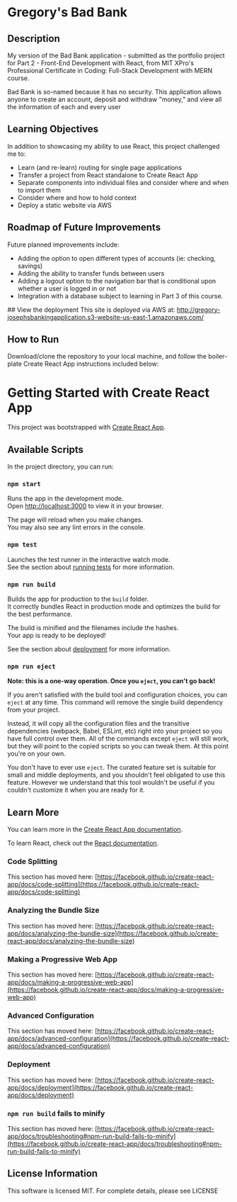 # Gregory's Bad Bank
## Description
My version of the Bad Bank application - submitted as the portfolio project for Part 2 - Front-End Development with React, from MIT XPro's Professional Certificate in Coding: Full-Stack Development with MERN course.

Bad Bank is so-named because it has no security. This application allows anyone to create an account, deposit and withdraw "money," and view all the information of each and every user

## Learning Objectives
In addition to showcasing my ability to use React, this project challenged me to:
<ul>
    <li>Learn (and re-learn) routing for single page applications</li>
    <li>Transfer a project from React standalone to Create React App</li>
    <li>Separate components into individual files and consider where and when to import them</li>
    <li>Consider where and how to hold context</li>
    <li>Deploy a static website via AWS</li>
</ul>

## Roadmap of Future Improvements
Future planned improvements include:
<ul>
    <li>Adding the option to open different types of accounts (ie: checking, savings)</li>
    <li>Adding the ability to transfer funds between users</li>
    <li>Adding a logout option to the navigation bar that is conditional upon whether a user is logged in or not</li>
    <li>Integration with a database subject to learning in Part 3 of this course.</li>
</ul>
## View the deployment
This site is deployed via AWS at:
<a href="http://gregory-josephsbankingapplication.s3-website-us-east-1.amazonaws.com/">http://gregory-josephsbankingapplication.s3-website-us-east-1.amazonaws.com/</a>

## How to Run
Download/clone the repository to your local machine, and follow the boiler-plate Create React App instructions included below:

# Getting Started with Create React App

This project was bootstrapped with [Create React App](https://github.com/facebook/create-react-app).

## Available Scripts

In the project directory, you can run:

### `npm start`

Runs the app in the development mode.\
Open [http://localhost:3000](http://localhost:3000) to view it in your browser.

The page will reload when you make changes.\
You may also see any lint errors in the console.

### `npm test`

Launches the test runner in the interactive watch mode.\
See the section about [running tests](https://facebook.github.io/create-react-app/docs/running-tests) for more information.

### `npm run build`

Builds the app for production to the `build` folder.\
It correctly bundles React in production mode and optimizes the build for the best performance.

The build is minified and the filenames include the hashes.\
Your app is ready to be deployed!

See the section about [deployment](https://facebook.github.io/create-react-app/docs/deployment) for more information.

### `npm run eject`

**Note: this is a one-way operation. Once you `eject`, you can't go back!**

If you aren't satisfied with the build tool and configuration choices, you can `eject` at any time. This command will remove the single build dependency from your project.

Instead, it will copy all the configuration files and the transitive dependencies (webpack, Babel, ESLint, etc) right into your project so you have full control over them. All of the commands except `eject` will still work, but they will point to the copied scripts so you can tweak them. At this point you're on your own.

You don't have to ever use `eject`. The curated feature set is suitable for small and middle deployments, and you shouldn't feel obligated to use this feature. However we understand that this tool wouldn't be useful if you couldn't customize it when you are ready for it.

## Learn More

You can learn more in the [Create React App documentation](https://facebook.github.io/create-react-app/docs/getting-started).

To learn React, check out the [React documentation](https://reactjs.org/).

### Code Splitting

This section has moved here: [https://facebook.github.io/create-react-app/docs/code-splitting](https://facebook.github.io/create-react-app/docs/code-splitting)

### Analyzing the Bundle Size

This section has moved here: [https://facebook.github.io/create-react-app/docs/analyzing-the-bundle-size](https://facebook.github.io/create-react-app/docs/analyzing-the-bundle-size)

### Making a Progressive Web App

This section has moved here: [https://facebook.github.io/create-react-app/docs/making-a-progressive-web-app](https://facebook.github.io/create-react-app/docs/making-a-progressive-web-app)

### Advanced Configuration

This section has moved here: [https://facebook.github.io/create-react-app/docs/advanced-configuration](https://facebook.github.io/create-react-app/docs/advanced-configuration)

### Deployment

This section has moved here: [https://facebook.github.io/create-react-app/docs/deployment](https://facebook.github.io/create-react-app/docs/deployment)

### `npm run build` fails to minify

This section has moved here: [https://facebook.github.io/create-react-app/docs/troubleshooting#npm-run-build-fails-to-minify](https://facebook.github.io/create-react-app/docs/troubleshooting#npm-run-build-fails-to-minify)

## License Information
This software is licensed MIT. For complete details, please see LICENSE